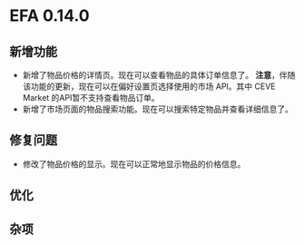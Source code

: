# EFA 0.14.0

## 新增功能

- 新增了物品价格的详情页。现在可以查看物品的具体订单信息了。
  **注意**，伴随该功能的更新，现在可以在偏好设置页选择使用的市场 API。其中 CEVE Market 的API暂不支持查看物品订单。
- 新增了市场页面的物品搜索功能。现在可以搜索特定物品并查看详细信息了。

## 修复问题

- 修改了物品价格的显示。现在可以正常地显示物品的价格信息。

## 优化

## 杂项
